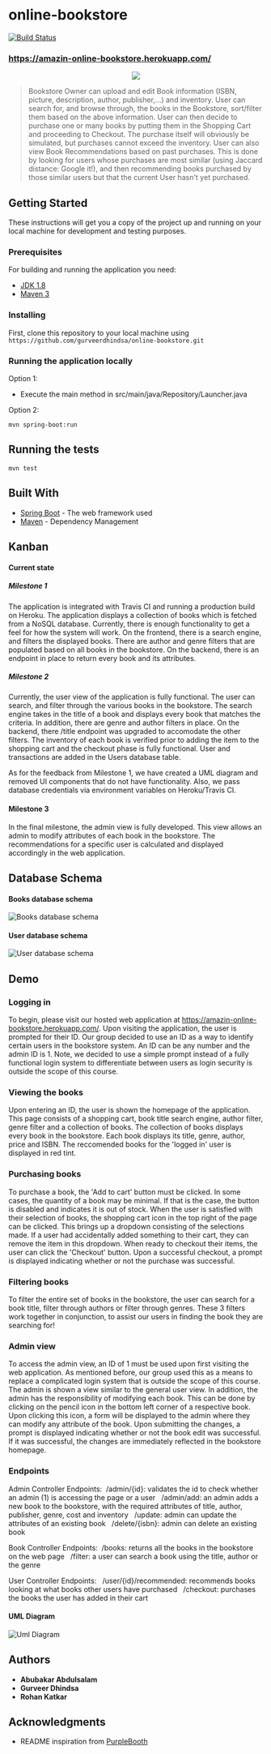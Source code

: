 # online-bookstore
[![Build Status](https://travis-ci.com/gurveerdhindsa/online-bookstore.svg?token=Q7Wj8LGyEKmLYx5gvdog&branch=master)](https://travis-ci.com/gurveerdhindsa/online-bookstore)

### https://amazin-online-bookstore.herokuapp.com/

<p align="center">
  <img src="screenshots/web/milestone-2-web-application.png">
</p>

>Bookstore Owner can upload and edit Book information (ISBN, picture, description, author, publisher,...) and inventory. User can search for, and browse through, the books in the Bookstore, sort/filter them based on the above information. User can then decide to purchase one or many books by putting them in the Shopping Cart and proceeding to Checkout. The purchase itself will obviously be simulated, but purchases cannot exceed the inventory. User can also view Book Recommendations based on past purchases. This is done by looking for users whose purchases are most similar (using Jaccard distance: Google it!), and then recommending books purchased by those similar users but that the current User hasn't yet purchased.

## Getting Started
These instructions will get you a copy of the project up and running on your local machine for development and testing purposes.

### Prerequisites
For building and running the application you need:
- [JDK 1.8](http://www.oracle.com/technetwork/java/javase/downloads/jdk8-downloads-2133151.html)
- [Maven 3](https://maven.apache.org)

### Installing
First, clone this repository to your local machine using `https://github.com/gurveerdhindsa/online-bookstore.git`

### Running the application locally
Option 1:
- Execute the main method in src/main/java/Repository/Launcher.java

Option 2:
```
mvn spring-boot:run
```

## Running the tests
```
mvn test
```

## Built With
* [Spring Boot](https://spring.io/projects/spring-boot) - The web framework used
* [Maven](https://maven.apache.org/) - Dependency Management

## Kanban
#### Current state
##### Milestone 1
The application is integrated with Travis CI and running a production build on Heroku. The application displays a collection of books which is fetched from a NoSQL database. Currently, there is enough functionality to get a feel for how the system will work. On the frontend, there is a search engine, and filters the displayed books. There are author and genre filters that are populated based on all books in the bookstore. On the backend, there is an endpoint in place to return every book and its attributes.
##### Milestone 2
Currently, the user view of the application is fully functional. The user can search, and filter through the various books in the bookstore. The search engine takes in the title of a book and displays every book that matches the criteria. In addition, there are genre and author filters in place. On the backend, there /title endpoint was upgraded to accomodate the other filters. The inventory of each book is verified prior to adding the item to the shopping cart and the checkout phase is fully functional. User and transactions are added in the Users database table.

As for the feedback from Milestone 1, we have created a UML diagram and removed UI components that do not have functionality. Also, we pass database credentials via environment variables on Heroku/Travis CI.

#### Milestone 3
In the final milestone, the admin view is fully developed. This view allows an admin to modify attributes of each book in the bookstore. The recommendations for a specific user is calculated and displayed accordingly in the web application.

## Database Schema
#### Books database schema
![Books database schema](screenshots/database/DB_schema.PNG)

#### User database schema
![User database schema](screenshots/database/user_tableSchema.PNG)

## Demo
### Logging in
To begin, please visit our hosted web application at https://amazin-online-bookstore.herokuapp.com/. Upon visiting the application, the user is prompted for their ID. Our group decided to use an ID as a way to identify certain users in the bookstore system. An ID can be any number and the admin ID is 1. Note, we decided to use a simple prompt instead of a fully functional login system to differentiate between users as login security is outside the scope of this course.

### Viewing the books
Upon entering an ID, the user is shown the homepage of the application. This page consists of a shopping cart, book title search engine, author filter, genre filter and a collection of books. The collection of books displays every book in the bookstore. Each book displays its title, genre, author, price and ISBN. The reccomended books for the 'logged in' user is displayed in red tint.

### Purchasing books
To purchase a book, the 'Add to cart' button must be clicked. In some cases, the quantity of a book may be minimal. If that is the case, the button is disabled and indicates it is out of stock. When the user is satisfied with their selection of books, the shopping cart icon in the top right of the page can be clicked. This brings up a dropdown consisting of the selections made. If a user had accidentally added something to their cart, they can remove the item in this dropdown. When ready to checkout their items, the user can click the 'Checkout' button. Upon a successful checkout, a prompt is displayed indicating whether or not the purchase was successful.

### Filtering books
To filter the entire set of books in the bookstore, the user can search for a book title, filter through authors or filter through genres. These 3 filters work together in conjunction, to assist our users in finding the book they are searching for!

### Admin view
To access the admin view, an ID of 1 must be used upon first visiting the web application. As mentioned before, our group used this as a means to replace a complicated login system that is outside the scope of this course. The admin is shown a view similar to the general user view. In addition, the admin has the responsibility of modifying each book. This can be done by clicking on the pencil icon in the bottom left corner of a respective book. Upon clicking this icon, a form will be displayed to the admin where they can modify any attribute of the book. Upon submitting the changes, a prompt is displayed indicating whether or not the book edit was successful. If it was successful, the changes are immediately reflected in the bookstore homepage. 

### Endpoints
Admin Controller Endpoints:&nbsp; 
/admin/{id}: validates the id to check whether an admin (1) is accessing the page or a user &nbsp;
/admin/add: an admin adds a new book to the bookstore, with the required attributes of title, author, publisher, genre, cost and inventory &nbsp;
/update: admin can update the attributes of an existing book &nbsp;
/delete/{isbn}: admin can delete an existing book

Book Controller Endpoints:&nbsp;
/books: returns all the books in the bookstore on the web page
&nbsp;
/filter: a user can search a book using the title, author or the genre

User Controller Endpoints: &nbsp;
/user/{id}/recommended: recommends books looking at what books other users have purchased
&nbsp;
/checkout: purchases the books the user has added in their cart

#### UML Diagram 
![Uml Diagram](screenshots/database/UML.jpg)

## Authors
* **Abubakar Abdulsalam**
* **Gurveer Dhindsa**
* **Rohan Katkar**

## Acknowledgments
* README inspiration from [PurpleBooth](https://gist.github.com/PurpleBooth/109311bb0361f32d87a2)
